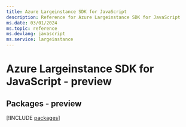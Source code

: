 ```yaml
---
title: Azure Largeinstance SDK for JavaScript
description: Reference for Azure Largeinstance SDK for JavaScript
ms.date: 03/01/2024
ms.topic: reference
ms.devlang: javascript
ms.service: largeinstance
---
```

# Azure Largeinstance SDK for JavaScript - preview
## Packages - preview
[!INCLUDE [packages](largeinstance-index.md)]